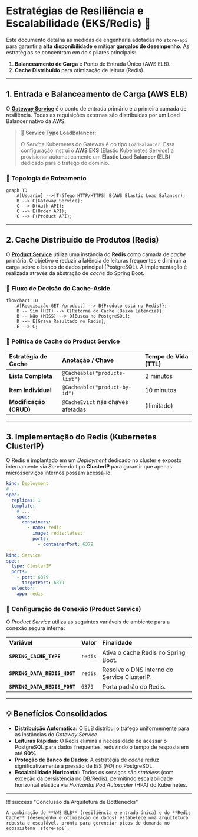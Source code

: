 # Estratégias de Resiliência e Escalabilidade (EKS/Redis) 🚀

Este documento detalha as medidas de engenharia adotadas no `store-api` para garantir a **alta disponibilidade** e mitigar **gargalos de desempenho**. As estratégias se concentram em dois pilares principais:

1.  **Balanceamento de Carga** e Ponto de Entrada Único (AWS ELB).
2.  **Cache Distribuído** para otimização de leitura (Redis).

-----

## 1\. Entrada e Balanceamento de Carga (AWS ELB)

O **[Gateway Service](../gatewayapi/main.md)** é o ponto de entrada primário e a primeira camada de resiliência. Todas as requisições externas são distribuídas por um Load Balancer nativo da AWS.

> 📢 **Service Type LoadBalancer:**
>
> O *Service* Kubernetes do Gateway é do tipo `LoadBalancer`. Essa configuração instrui o **AWS EKS** (Elastic Kubernetes Service) a provisionar automaticamente um **Elastic Load Balancer (ELB)** dedicado para o tráfego do domínio.

### 🔹 Topologia de Roteamento

```mermaid
graph TD
    A[Usuario] -->|Tráfego HTTP/HTTPS| B(AWS Elastic Load Balancer);
    B --> C[Gateway Service];
    C --> D(Auth API);
    C --> E(Order API);
    C --> F(Product API);
```

-----

## 2\. Cache Distribuído de Produtos (Redis)

O **[Product Service](../productapi/main.md)** utiliza uma instância do **Redis** como camada de *cache* primária. O objetivo é reduzir a latência de leituras frequentes e diminuir a carga sobre o banco de dados principal (PostgreSQL). A implementação é realizada através da abstração de *cache* do Spring Boot.

### 🔹 Fluxo de Decisão do Cache-Aside

```mermaid
flowchart TD
    A[Requisição GET /product] --> B{Produto está no Redis?};
    B -- Sim (HIT) --> C[Retorna do Cache (Baixa Latência)];
    B -- Não (MISS) --> D[Busca no PostgreSQL];
    D --> E[Grava Resultado no Redis];
    E --> C;
```

### 🔹 Política de Cache do Product Service

| Estratégia de Cache | Anotação / Chave | Tempo de Vida (TTL) |
| :--- | :--- | :--- |
| **Lista Completa** | `@Cacheable("products-list")` | 2 minutos |
| **Item Individual** | `@Cacheable("product-by-id")` | 10 minutos |
| **Modificação (CRUD)** | `@CacheEvict` nas chaves afetadas | (Ilimitado) |

-----

## 3\. Implementação do Redis (Kubernetes ClusterIP)

O Redis é implantado em um *Deployment* dedicado no cluster e exposto internamente via *Service* do tipo **ClusterIP** para garantir que apenas microsserviços internos possam acessá-lo.

```yaml
kind: Deployment
# ...
spec:
  replicas: 1
  template:
    # ...
    spec:
      containers:
        - name: redis
          image: redis:latest
          ports:
            - containerPort: 6379
---
kind: Service
spec:
  type: ClusterIP
  ports:
    - port: 6379
      targetPort: 6379
  selector:
    app: redis
```

### 🔹 Configuração de Conexão (Product Service)

O *Product Service* utiliza as seguintes variáveis de ambiente para a conexão segura interna:

| Variável | Valor | Finalidade |
| :--- | :--- | :--- |
| **`SPRING_CACHE_TYPE`** | `redis` | Ativa o cache Redis no Spring Boot. |
| **`SPRING_DATA_REDIS_HOST`** | `redis` | Resolve o DNS interno do Service ClusterIP. |
| **`SPRING_DATA_REDIS_PORT`** | `6379` | Porta padrão do Redis. |

-----

## 💡 Benefícios Consolidados

  * **Distribuição Automática:** O ELB distribui o tráfego uniformemente para as instâncias do *Gateway Service*.
  * **Leituras Rápidas:** O Redis elimina a necessidade de acessar o PostgreSQL para dados frequentes, reduzindo o tempo de resposta em até **90%**.
  * **Proteção de Banco de Dados:** A estratégia de *cache* reduz significativamente a pressão de E/S (*I/O*) no PostgreSQL.
  * **Escalabilidade Horizontal:** Todos os serviços são *stateless* (com exceção da persistência no DB/Redis), permitindo escalabilidade horizontal elástica via *Horizontal Pod Autoscaler* (HPA) do Kubernetes.

-----

\!\!\! success "Conclusão da Arquitetura de Bottlenecks"

```
A combinação do **AWS ELB** (resiliência e entrada única) e do **Redis Cache** (desempenho e otimização de dados) estabelece uma arquitetura robusta e escalável, pronta para gerenciar picos de demanda no ecossistema `store-api`.
```